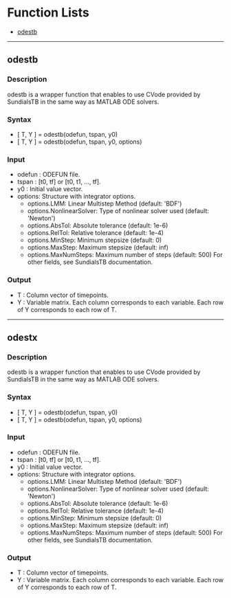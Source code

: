 # Function Lists

- [odestb](##odestb)

---

## odestb

### Description

odestb is a wrapper function that enables to use CVode provided by
SundialsTB in the same way as MATLAB ODE solvers.

### Syntax

- [ T, Y ] = odestb(odefun, tspan, y0)
- [ T, Y ] = odestb(odefun, tspan, y0, options)

### Input

- odefun :  ODEFUN file.
- tspan  :  [t0, tf] or [t0, t1, ..., tf].
- y0     :  Initial value vector.
- options:  Structure with integrator options.
  - options.LMM: Linear Multistep Method (default: 'BDF')
  - options.NonlinearSolver: Type of nonlinear solver used (default: 'Newton')
  - options.AbsTol:  Absolute tolerance (default: 1e-6)
  - options.RelTol:  Relative tolerance (default: 1e-4)
  - options.MinStep: Minimum stepsize (default: 0)
  - options.MaxStep: Maximum stepsize (default: inf)
  - options.MaxNumSteps: Maximum number of steps (default: 500)
    For other fields, see SundialsTB documentation.

### Output

- T      :  Column vector of timepoints.
- Y      :  Variable matrix. Each column corresponds to each variable. Each row of Y corresponds to each row of T.

---

## odestx

### Description

odestb is a wrapper function that enables to use CVode provided by
SundialsTB in the same way as MATLAB ODE solvers.

### Syntax

- [ T, Y ] = odestb(odefun, tspan, y0)
- [ T, Y ] = odestb(odefun, tspan, y0, options)

### Input

- odefun :  ODEFUN file.
- tspan  :  [t0, tf] or [t0, t1, ..., tf].
- y0     :  Initial value vector.
- options:  Structure with integrator options.
  - options.LMM: Linear Multistep Method (default: 'BDF')
  - options.NonlinearSolver: Type of nonlinear solver used (default: 'Newton')
  - options.AbsTol:  Absolute tolerance (default: 1e-6)
  - options.RelTol:  Relative tolerance (default: 1e-4)
  - options.MinStep: Minimum stepsize (default: 0)
  - options.MaxStep: Maximum stepsize (default: inf)
  - options.MaxNumSteps: Maximum number of steps (default: 500)
    For other fields, see SundialsTB documentation.

### Output

- T      :  Column vector of timepoints.
- Y      :  Variable matrix. Each column corresponds to each variable. Each row of Y corresponds to each row of T.